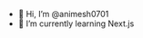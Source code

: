 - 👋 Hi, I’m @animesh0701
- 🌱 I’m currently learning Next.js

<!---
animesh0701/animesh0701 is a ✨ special ✨ repository because its `README.md` (this file) appears on your GitHub profile.
You can click the Preview link to take a look at your changes.
--->
